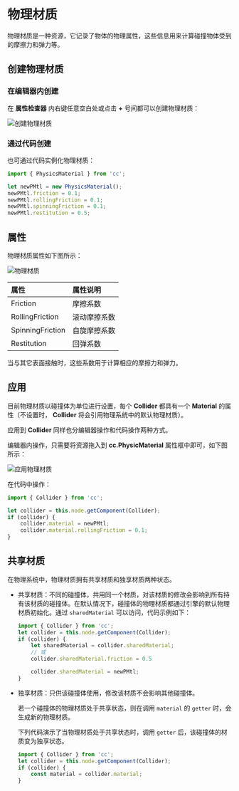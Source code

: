 # 物理材质

物理材质是一种资源，它记录了物体的物理属性，这些信息用来计算碰撞物体受到的摩擦力和弹力等。

## 创建物理材质

### 在编辑器内创建

在 **属性检查器** 内右键任意空白处或点击 **+** 号间都可以创建物理材质：

![创建物理材质](img/material-create-pmtl.png)

### 通过代码创建

也可通过代码实例化物理材质：

```ts
import { PhysicsMaterial } from 'cc';

let newPMtl = new PhysicsMaterial();
newPMtl.friction = 0.1;
newPMtl.rollingFriction = 0.1;
newPMtl.spinningFriction = 0.1;
newPMtl.restitution = 0.5;
```

## 属性

物理材质属性如下图所示：

![物理材质](img/physics-mat-panel.png)

| 属性 | 属性说明 |
| :-- | :-- |
| Friction | 摩擦系数 |
| RollingFriction | 滚动摩擦系数 |
| SpinningFriction | 自旋摩擦系数 |
| Restitution | 回弹系数 |

当与其它表面接触时，这些系数用于计算相应的摩擦力和弹力。

## 应用

目前物理材质以碰撞体为单位进行设置，每个 **Collider** 都具有一个 **Material** 的属性（不设置时， **Collider** 将会引用物理系统中的默认物理材质）。

应用到 **Collider** 同样也分编辑器操作和代码操作两种方式。

编辑器内操作，只需要将资源拖入到 **cc.PhysicMaterial** 属性框中即可，如下图所示：

![应用物理材质](img/apply-pmtl.jpg)

在代码中操作：

```ts
import { Collider } from 'cc';

let collider = this.node.getComponent(Collider);
if (collider) {
    collider.material = newPMtl;
    collider.material.rollingFriction = 0.1;
}
```

## 共享材质

在物理系统中，物理材质拥有共享材质和独享材质两种状态。

- 共享材质：不同的碰撞体，共用同一个材质，对该材质的修改会影响到所有持有该材质的碰撞体。在默认情况下，碰撞体的物理材质都通过引擎的默认物理材质初始化。通过 `sharedMaterial` 可以访问，代码示例如下：

    ```ts
    import { Collider } from 'cc';
    let collider = this.node.getComponent(Collider);
    if (collider) {        
        let sharedMaterial = collider.sharedMaterial; 
        // 或
        collider.sharedMaterial.friction = 0.5

        collider.sharedMaterial = newPMtl;
    }
    ```

- 独享材质：只供该碰撞体使用，修改该材质不会影响其他碰撞体。

  若一个碰撞体的物理材质处于共享状态，则在调用 `material` 的 `getter` 时，会生成新的物理材质。

  下列代码演示了当物理材质处于共享状态时，调用 `getter` 后，该碰撞体的材质变为独享状态。

    ```ts
    import { Collider } from 'cc';
    let collider = this.node.getComponent(Collider);
    if (collider) {
        const material = collider.material; 
    }
    ```